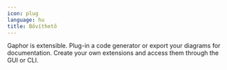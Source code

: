 ```yaml
---
icon: plug
language: hu
title: Bővíthető
---
```


Gaphor is extensible. Plug-in a code generator or export your diagrams for
documentation.  Create your own extensions and access them through the GUI
or CLI.
